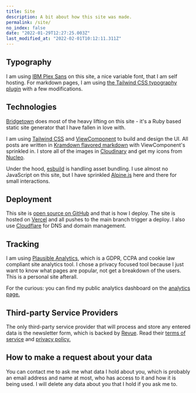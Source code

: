 ```yaml
---
title: Site
description: A bit about how this site was made.
permalink: /site/
no_index: false
date: "2022-01-29T12:27:25.003Z"
last_modified_at: "2022-02-01T10:12:11.311Z"
---
```


## Typography

I am using [IBM Plex Sans][1] on this site, a nice variable font, that I am self hosting. For markdown pages, I am using [the Tailwind CSS typography plugin][2] with a few modifications.

## Technologies

[Bridgetown][3] does most of the heavy lifting on this site - it's a Ruby based static site generator that I have fallen in love with.

I am using [Tailwind CSS][4] and [ViewComponent][5] to build and design the UI. All posts are written in [Kramdown flavored markdown][6] with ViewComponent's sprinkled in. I store all of the images in [Cloudinary][7] and get my icons from [Nucleo][8].

Under the hood, [esbuild][9] is handling asset bundling. I use almost no JavaScript on this site, but I have sprinkled [Alpine.js][10] here and there for small interactions.

## Deployment

This site is [open source on GitHub][11] and that is how I deploy. The site is hosted on [Vercel][12] and all pushes to the main branch trigger a deploy. I also use [Cloudflare][13] for DNS and domain management.

## Tracking

I am using [Plausible Analytics][14], which is a GDPR, CCPA and cookie law compliant site analytics tool. I chose a privacy focused tool because I just want to know what pages are popular, not get a breakdown of the users. This is a personal site afterall.

For the curious: you can find my public analytics dashboard on the [analytics page.][15]

## Third-party Service Providers

The only third-party service provider that will process and store any entered data is the newsletter form, which is backed by [Revue][16]. Read their [terms of service][17] and [privacy policy.][18]

## How to make a request about your data

You can contact me to ask me what data I hold about you, which is probably an email address and name at most, who has access to it and how it is being used. I will delete any data about you that I hold if you ask me to.

[1]: https://www.ibm.com/plex/
[2]: https://github.com/tailwindlabs/tailwindcss-typography
[3]: https://bridgetownrb.com
[4]: https://tailwindcss.com
[5]: https://viewcomponent.org
[6]: https://kramdown.gettalong.org
[7]: https://cloudinary.com/invites/lpov9zyyucivvxsnalc5/ztosjslptijb8cyexrrt?t=default
[8]: https://nucleoapp.com/?ref=11689
[9]: https://esbuild.github.io
[10]: https://alpinejs.dev
[11]: https://github.com/andrewmcodes/andrewm-codes-site
[12]: https://vercel.com/
[13]: https://www.cloudflare.com
[14]: https://plausible.io/
[15]: /site/analytics/
[16]: https://www.getrevue.co
[17]: https://www.getrevue.co/terms
[18]: https://www.getrevue.co/privacy
